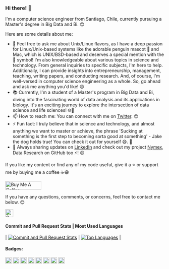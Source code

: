 ### Hi there! 👋

I'm a computer science engineer from Santiago, Chile, currently pursuing a Master's degree in Big Data and Bi. 😊

Here are some details about me:

- 💬 Feel free to ask me about Unix/Linux flavors, as I have a deep passion for Linux/Unix-based systems like the adorable penguin mascot 🐧 and Mac, which is UNIX/BSD-based and deserves a special mention with the  symbol! I'm also knowledgeable about various topics in science and technology. From general inquiries to specific subjects, I'm here to help. Additionally, I can provide insights into entrepreneurship, management, teaching, writing papers, and conducting research. And, of course, I'm well-versed in computer science engineering as a whole. So, go ahead and ask me anything you'd like! 😄
- 📚 Currently, I'm a student of a Master's program in Big Data and Bi, diving into the fascinating world of data analysis and its applications in biology. It's an exciting journey to explore the intersection of data science and life sciences! 🌐🧬
- 📫 How to reach me: You can connect with me on [Twitter](https://twitter.com/felipealfonsog). 😊
- ⚡ Fun fact: I truly believe that in science and technology, and almost anything we want to master or achieve, the phrase 'Sucking at something is the first step to becoming sorta good at something' - Jake the dog holds true! You can check it out for yourself 😄. 🐶
- 💼 Always sharing updates on [LinkedIn](https://linkedin.com/in/felipealfonsog) and check out my project [Nymex](https://github.com/Nymex), Data Research on GitHub too ⚡! 😊

If you like my content or find any of my code useful, give it a ⭐️ or support me by buying me a coffee :coffee::grinning:

<a href="https://www.buymeacoffee.com/felipealfonsog" target="_blank"><img src="https://www.buymeacoffee.com/assets/img/custom_images/orange_img.png" alt="Buy Me A Coffee" height="27" width="114"></a>

If you have any questions, comments, or concerns, feel free to contact me below. 😊

<p align="left">
  <a href="mailto:felipe.alfonso.glz@gmail.com"> 
    <img alt="Connect via Email" src="https://img.shields.io/badge/Gmail-c14438?style=flat&logo=Gmail&logoColor=white" height="25" />
  </a>
</p>

#### Commit and Pull Request Stats     |     Most Used Languages

| [![Commit and Pull Request Stats](https://github-readme-stats.vercel.app/api?username=felipealfonsog&show_icons=true&count_private=true&include_all_commits=true&hide=stars,issues&theme=graywhite)](https://github.com/felipealfonsog) | [![Top Languages](https://github-readme-stats.vercel.app/api/top-langs/?username=felipealfonsog&layout=compact&langs_count=10&hide_title=true&custom_title=Top%20Languages&theme=graywhite&hide_border=true&bg_color=00000000&card_width=250&hide=HTML&custom_icon_color=FF6F00&custom_rank_color=FFB74D&custom_title_color=FF6F00)](https://github.com/felipealfonsog) |

#### Badges:

[<img src="https://img.shields.io/badge/Linux-OS-blue?style=flat-square&logo=linux" height="20">](https://svgshare.com/i/Zhy.svg)
[<img src="https://img.shields.io/badge/macOS-OS-blue?style=flat-square&logo=apple" height="20">](https://svgshare.com/i/ZjP.svg)
[<img src="https://img.shields.io/badge/Open%20Source-Yes!-blue?style=flat-square&logo=github" height="20">](https://github.com/Naereen/badges/)
[<img src="https://img.shields.io/badge/Vim-Editor-019733?style=flat-square&logo=vim" height="20">](https://www.vim.org/)
[<img src="https://img.shields.io/badge/VS%20Code-Editor-007ACC?style=flat-square&logo=visual%20studio%20code" height="20">](https://code.visualstudio.com/)
[<img src="https://img.shields.io/badge/GitHub-Repo-181717?style=flat-square&logo=github" height="20">](https://github.com/)
[<img src="https://img.shields.io/badge/MIT%20license-LICENSE-blue?style=flat-square" height="20">](https://lbesson.mit-license.org/)
[<img src="https://img.shields.io/badge/License-GPL-blue?style=flat-square" height="20">](http://perso.crans.org/besson/LICENSE.html)

